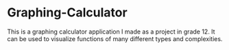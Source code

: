 # Graphing-Calculator
This is a graphing calculator application I made as a project in grade 12. It can be used to visualize functions of many different types and complexities.
